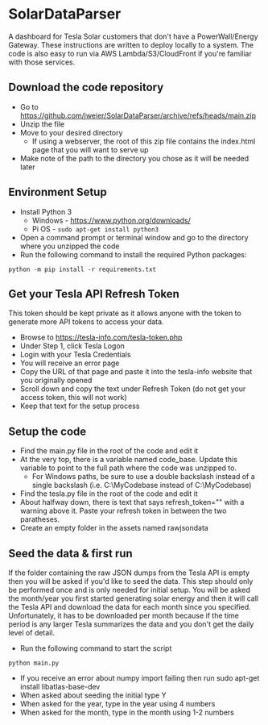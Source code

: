 # SolarDataParser
A dashboard for Tesla Solar customers that don't have a PowerWall/Energy Gateway. These instructions are written to deploy locally to a system. The code is also easy to run via AWS Lambda/S3/CloudFront if you're familiar with those services.

## Download the code repository
* Go to https://github.com/jweier/SolarDataParser/archive/refs/heads/main.zip
* Unzip the file
* Move to your desired directory
  * If using a webserver, the root of this zip file contains the index.html page that you will want to serve up
* Make note of the path to the directory you chose as it will be needed later

## Environment Setup
* Install Python 3
  * Windows - https://www.python.org/downloads/
  * Pi OS - `sudo apt-get install python3`
* Open a command prompt or terminal window and go to the directory where you unzipped the code
* Run the following command to install the required Python packages:

`python -m pip install -r requirements.txt`

## Get your Tesla API Refresh Token
This token should be kept private as it allows anyone with the token to generate more API tokens to access your data.

* Browse to https://tesla-info.com/tesla-token.php
* Under Step 1, click Tesla Logon
* Login with your Tesla Credentials
* You will receive an error page
* Copy the URL of that page and paste it into the tesla-info website that you originally opened
* Scroll down and copy the text under Refresh Token (do not get your access token, this will not work)
* Keep that text for the setup process

## Setup the code
* Find the main.py file in the root of the code and edit it
* At the very top, there is a variable named code_base. Update this variable to point to the full path where the code was unzipped to. 
  * For Windows paths, be sure to use a double backslash instead of a single backslash (i.e. C:\\MyCodebase instead of C:\MyCodebase)
* Find the tesla.py file in the root of the code and edit it
* About halfway down, there is text that says refresh_token="" with a warning above it. Paste your refresh token in between the two paratheses.
* Create an empty folder in the assets named rawjsondata

## Seed the data & first run
If the folder containing the raw JSON dumps from the Tesla API is empty then you will be asked if you'd like to seed the data. This step should only be performed once and is only needed for initial setup. You will be asked the month/year you first started generating solar energy and then it will call the Tesla API and download the data for each month since you specified. Unfortunately, it has to be downloaded per month because if the time period is any larger Tesla summarizes the data and you don't get the daily level of detail.

* Run the following command to start the script

`python main.py`

  * If you receive an error about numpy import failing then run sudo apt-get install libatlas-base-dev
* When asked about seeding the initial type Y
* When asked for the year, type in the year using 4 numbers
* When asked for the month, type in the month using 1-2 numbers




